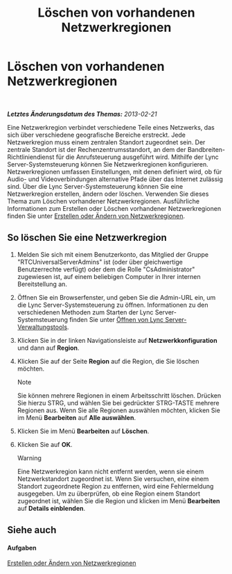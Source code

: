 ﻿---
title: Löschen von vorhandenen Netzwerkregionen
TOCTitle: Löschen von vorhandenen Netzwerkregionen
ms:assetid: c7293a2f-2b49-4c4a-903f-f7edcea2bc5f
ms:mtpsurl: https://technet.microsoft.com/de-de/library/JJ721882(v=OCS.15)
ms:contentKeyID: 49890935
ms.date: 05/19/2016
mtps_version: v=OCS.15
ms.translationtype: HT
---

# Löschen von vorhandenen Netzwerkregionen

 

_**Letztes Änderungsdatum des Themas:** 2013-02-21_

Eine Netzwerkregion verbindet verschiedene Teile eines Netzwerks, das sich über verschiedene geografische Bereiche erstreckt. Jede Netzwerkregion muss einem zentralen Standort zugeordnet sein. Der zentrale Standort ist der Rechenzentrumsstandort, an dem der Bandbreiten-Richtliniendienst für die Anrufsteuerung ausgeführt wird. Mithilfe der Lync Server-Systemsteuerung können Sie Netzwerkregionen konfigurieren. Netzwerkregionen umfassen Einstellungen, mit denen definiert wird, ob für Audio- und Videoverbindungen alternative Pfade über das Internet zulässig sind. Über die Lync Server-Systemsteuerung können Sie eine Netzwerkregion erstellen, ändern oder löschen. Verwenden Sie dieses Thema zum Löschen vorhandener Netzwerkregionen. Ausführliche Informationen zum Erstellen oder Löschen vorhandener Netzwerkregionen finden Sie unter [Erstellen oder Ändern von Netzwerkregionen](lync-server-2013-creating-or-modifying-network-regions.md).

## So löschen Sie eine Netzwerkregion

1.  Melden Sie sich mit einem Benutzerkonto, das Mitglied der Gruppe "RTCUniversalServerAdmins" ist (oder über gleichwertige Benutzerrechte verfügt) oder dem die Rolle "CsAdministrator" zugewiesen ist, auf einem beliebigen Computer in Ihrer internen Bereitstellung an.

2.  Öffnen Sie ein Browserfenster, und geben Sie die Admin-URL ein, um die Lync Server-Systemsteuerung zu öffnen. Informationen zu den verschiedenen Methoden zum Starten der Lync Server-Systemsteuerung finden Sie unter [Öffnen von Lync Server-Verwaltungstools](lync-server-2013-open-lync-server-administrative-tools.md).

3.  Klicken Sie in der linken Navigationsleiste auf **Netzwerkkonfiguration** und dann auf **Region**.

4.  Klicken Sie auf der Seite **Region** auf die Region, die Sie löschen möchten.
    

    > [!NOTE]
    > Sie können mehrere Regionen in einem Arbeitsschritt löschen. Drücken Sie hierzu STRG, und wählen Sie bei gedrückter STRG-TASTE mehrere Regionen aus. Wenn Sie alle Regionen auswählen möchten, klicken Sie im Menü <STRONG>Bearbeiten</STRONG> auf <STRONG>Alle auswählen</STRONG>.



5.  Klicken Sie im Menü **Bearbeiten** auf **Löschen**.

6.  Klicken Sie auf **OK**.
    

    > [!WARNING]
    > Eine Netzwerkregion kann nicht entfernt werden, wenn sie einem Netzwerkstandort zugeordnet ist. Wenn Sie versuchen, eine einem Standort zugeordnete Region zu entfernen, wird eine Fehlermeldung ausgegeben. Um zu überprüfen, ob eine Region einem Standort zugeordnet ist, wählen Sie die Region und klicken im Menü <STRONG>Bearbeiten</STRONG> auf <STRONG>Details einblenden</STRONG>.



## Siehe auch

#### Aufgaben

[Erstellen oder Ändern von Netzwerkregionen](lync-server-2013-creating-or-modifying-network-regions.md)

